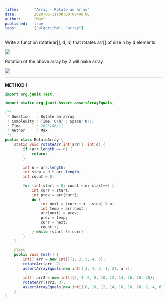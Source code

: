 ```yaml
---
title:       "Array - Rotate an array"
date:        2020-06-11T00:00:00+00:00
author:      "Max"
published:   true
tags:        ["algorithm", "array"]
---
```


Write a function rotate(ar[], d, n) that rotates arr[] of size n by d elements.

![](https://media.geeksforgeeks.org/wp-content/uploads/simplearray.png)

Rotation of the above array by 2 will make array

![](https://media.geeksforgeeks.org/wp-content/uploads/arrayRotation.png)

---

**METHOD 1**

```java
import org.junit.Test;

import static org.junit.Assert.assertArrayEquals;

/**
 * Question   : Rotate an array
 * Complexity : Time: O(n) ; Space: O(1)
 * Time       : 2020/06/11
 * Author     : Max
 */
public class RotateArray {
    static void rotateArr(int arr[], int d) {
        if (arr.length == 0) {
            return;
        }

        int n = arr.length;
        int step = d % arr.length;
        int count = 0;

        for (int start = 0; count < n; start++) {
            int curr = start;
            int prev = arr[curr];
            do {
                int next = (curr + n - step) % n;
                int temp = arr[next];
                arr[next] = prev;
                prev = temp;
                curr = next;
                count++;
            } while (start != curr);
        }
    }

    @Test
    public void test() {
        int[] arr = new int[]{1, 2, 3, 4, 5};
        rotateArr(arr, 2);
        assertArrayEquals(new int[]{3, 4, 5, 1, 2}, arr);

        int[] arr2 = new int[]{2, 4, 6, 8, 10, 12, 14, 16, 18, 20};
        rotateArr(arr2, 3);
        assertArrayEquals(new int[]{8, 10, 12, 14, 16, 18, 20, 2, 4, 6}, arr2);
    }
}
```
